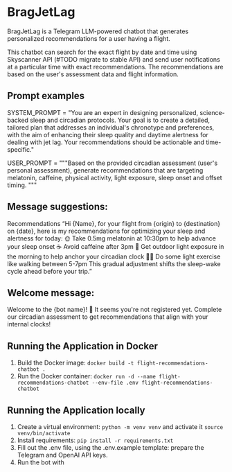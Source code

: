 # BragJetLag
BragJetLag is a Telegram LLM-powered chatbot that generates personalized recommendations for a user having a flight.

This chatbot can search for the exact flight by date and time using Skyscanner API (#TODO migrate to stable API) and send user notifications at a particular time with exact recommendations. The recommendations are based on the user's assessment data and flight information.

## Prompt examples
SYSTEM_PROMPT = "You are an expert in designing personalized, science-backed sleep and circadian protocols. Your goal is to create a detailed, tailored plan that addresses an individual's chronotype and preferences, with the aim of enhancing their sleep quality and daytime alertness for dealing with jet lag. Your recommendations should be actionable and time-specific."

USER_PROMPT = """Based on the provided circadian assessment (user's personal assessment), generate recommendations that are targeting melatonin, caffeine, physical activity, light exposure, sleep onset and offset timing.
"""
## Message suggestions:
Recommendations
“Hi {Name}, for your flight from {origin} to {destination} on {date}, here is my recommendations for optimizing your sleep and alertness for today:
🌞 Take 0.5mg melatonin at 10:30pm to help advance your sleep onset
☕ Avoid caffeine after 3pm
🌇 Get outdoor light exposure in the morning to help anchor your circadian clock
🚶‍♂️ Do some light exercise like walking between 5-7pm
This gradual adjustment shifts the sleep-wake cycle ahead before your trip.”

## Welcome message:
Welcome to the {bot name}! 🌙 It seems you're not registered yet. Complete our circadian assessment to get recommendations that align with your internal clocks!


## Running the Application in Docker

1. Build the Docker image: `docker build -t flight-recommendations-chatbot .`
2. Run the Docker container: `docker run -d --name flight-recommendations-chatbot --env-file .env flight-recommendations-chatbot`

## Running the Application locally

1. Create a virtual environment: `python -m venv venv` and activate it `source venv/bin/activate`
2. Install requirements: `pip install -r requirements.txt`
3. Fill out the .env file, using the .env.example template: prepare the Telegram and OpenAI API keys.
4. Run the bot with
